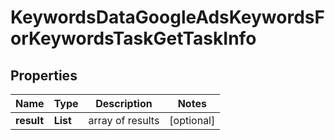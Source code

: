 # KeywordsDataGoogleAdsKeywordsForKeywordsTaskGetTaskInfo


## Properties

| Name | Type | Description | Notes |
|------------ | ------------- | ------------- | -------------|
**result** | **List<KeywordsDataGoogleAdsKeywordsForKeywordsTaskGetResultInfo>** | array of results |[optional]|